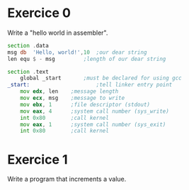# Exercice 0
Write a "hello world in assembler".
```asm
section	.data
msg	db	'Hello, world!',10	;our dear string
len	equ	$ - msg			;length of our dear string

section	.text
	global _start       ;must be declared for using gcc
_start:                     ;tell linker entry point
	mov	edx, len    ;message length
	mov	ecx, msg    ;message to write
	mov	ebx, 1	    ;file descriptor (stdout)
	mov	eax, 4	    ;system call number (sys_write)
	int	0x80        ;call kernel
	mov	eax, 1	    ;system call number (sys_exit)
	int	0x80        ;call kernel
 ```
# Exercice 1
Write a program that increments a value.

